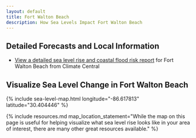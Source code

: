 ```yaml
---
layout: default
title: Fort Walton Beach
description: How Sea Levels Impact Fort Walton Beach
---
```


## Detailed Forecasts and Local Information

 - [View a detailed sea level rise and coastal flood risk report](/downloads/fort-walton-beach/local-report-from-climate-central.pdf) for Fort Walton Beach from Climate Central

## Visualize Sea Level Change in Fort Walton Beach

{% include sea-level-map.html longitude="-86.617813" latitude="30.404446" %}

{% include resources.md map_location_statement="While the map on this page is useful for helping visualize what sea level rise looks like in your area of interest, there are many other great resources available." %}